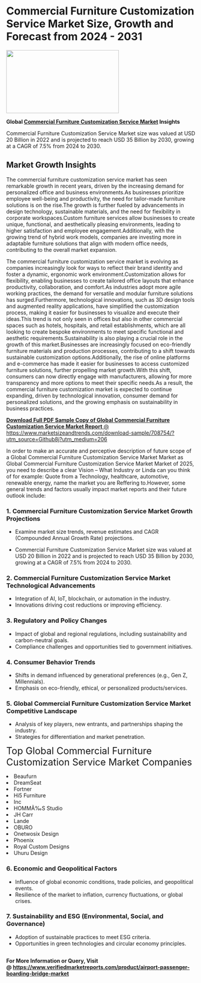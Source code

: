 <H1>Commercial Furniture Customization Service Market Size, Growth and Forecast from 2024 - 2031</H1><img class="aligncenter size-medium wp-image-584254" src="https://thirdeyenews.in/wp-content/uploads/2024/09/Global-Market-Research-300x168.jpeg" alt="" width="300" height="168" /><p><strong>Global&nbsp;<a href="https://www.marketsizeandtrends.com/download-sample/708754/?utm_source=Github8j?utm_medium=206">Commercial Furniture Customization Service Market</a> Insights</strong></p><p>Commercial Furniture Customization Service Market size was valued at USD 20 Billion in 2022 and is projected to reach USD 35 Billion by 2030, growing at a CAGR of 7.5% from 2024 to 2030.</p><p><h2>Market Growth Insights</h2> <p>The commercial furniture customization service market has seen remarkable growth in recent years, driven by the increasing demand for personalized office and business environments.As businesses prioritize employee well-being and productivity, the need for tailor-made furniture solutions is on the rise.The growth is further fueled by advancements in design technology, sustainable materials, and the need for flexibility in corporate workspaces.Custom furniture services allow businesses to create unique, functional, and aesthetically pleasing environments, leading to higher satisfaction and employee engagement.Additionally, with the growing trend of hybrid work models, companies are investing more in adaptable furniture solutions that align with modern office needs, contributing to the overall market expansion.</p> <p><a href="#"></a></p> <p>The commercial furniture customization service market is evolving as companies increasingly look for ways to reflect their brand identity and foster a dynamic, ergonomic work environment.Customization allows for flexibility, enabling businesses to create tailored office layouts that enhance productivity, collaboration, and comfort.As industries adopt more agile working practices, the demand for versatile and modular furniture solutions has surged.Furthermore, technological innovations, such as 3D design tools and augmented reality applications, have simplified the customization process, making it easier for businesses to visualize and execute their ideas.This trend is not only seen in offices but also in other commercial spaces such as hotels, hospitals, and retail establishments, which are all looking to create bespoke environments to meet specific functional and aesthetic requirements.Sustainability is also playing a crucial role in the growth of this market.Businesses are increasingly focused on eco-friendly furniture materials and production processes, contributing to a shift towards sustainable customization options.Additionally, the rise of online platforms and e-commerce has made it easier for businesses to access customized furniture solutions, further propelling market growth.With this shift, consumers can now directly engage with manufacturers, allowing for more transparency and more options to meet their specific needs.As a result, the commercial furniture customization market is expected to continue expanding, driven by technological innovation, consumer demand for personalized solutions, and the growing emphasis on sustainability in business practices.</p> <p><a href="#"></p><p><span class=""><strong>Download Full PDF Sample Copy of Global Commercial Furniture Customization Service Market Report</strong> @ <a href="https://www.marketsizeandtrends.com/download-sample/708754/?utm_source=Github8j?utm_medium=206" target="_blank">https://www.marketsizeandtrends.com/download-sample/708754/?utm_source=Github8j?utm_medium=206</a></span></p><p>In order to make an accurate and perceptive description of future scope of a Global&nbsp;Commercial Furniture Customization Service Market Market as Global&nbsp;Commercial Furniture Customization Service Market Market of 2025, you need to describe a clear Vision &ndash; What Industry or Linda can you think of for example: Quote from a Technology, healthcare, automotive, renewable energy, name the market you are Reffering to.However, some general trends and factors usually impact market reports and their future outlook include:</p><h3>1.&nbsp;<strong>Commercial Furniture Customization Service Market Growth Projections</strong></h3><ul><li>Examine market size trends, revenue estimates and CAGR (Compounded Annual Growth Rate) projections.</li><li><p>Commercial Furniture Customization Service Market size was valued at USD 20 Billion in 2022 and is projected to reach USD 35 Billion by 2030, growing at a CAGR of 7.5% from 2024 to 2030.</p></li></ul><h3>2.&nbsp;<strong>Commercial Furniture Customization Service Market Technological Advancements</strong></h3><ul><li>Integration of AI, IoT, blockchain, or automation in the industry.</li><li>Innovations driving cost reductions or improving efficiency.</li></ul><h3>3.&nbsp;<strong>Regulatory and Policy Changes</strong></h3><ul><li>Impact of global and regional regulations, including sustainability and carbon-neutral goals.</li><li>Compliance challenges and opportunities tied to government initiatives.</li></ul><h3>4.&nbsp;<strong>Consumer Behavior Trends</strong></h3><ul><li>Shifts in demand influenced by generational preferences (e.g., Gen Z, Millennials).</li><li>Emphasis on eco-friendly, ethical, or personalized products/services.</li></ul><h3>5.&nbsp;<strong>Global Commercial Furniture Customization Service Market Competitive Landscape</strong></h3><ul><li>Analysis of key players, new entrants, and partnerships shaping the industry.</li><li>Strategies for differentiation and market penetration.</li></ul><p data-pm-slice="1 1 []"><span style="color: inherit; font-family: inherit; font-size: 25px;">Top Global Commercial Furniture Customization Service Market Companies</span></p><div class="" data-test-id=""><p><li>Beaufurn</li><li> DreamSeat</li><li> Fortner</li><li> Hi5 Furniture</li><li> Inc</li><li> HOMMÃ‰S Studio</li><li> JH Carr</li><li> Lande</li><li> OBURO</li><li> Onetwosix Design</li><li> Phoenix</li><li> Royal Custom Designs</li><li> Uhuru Design</li></p></div><h3>6.&nbsp;<strong>Economic and Geopolitical Factors</strong></h3><ul><li>Influence of global economic conditions, trade policies, and geopolitical events.</li><li>Resilience of the market to inflation, currency fluctuations, or global crises.</li></ul><h3>7.&nbsp;<strong>Sustainability and ESG (Environmental, Social, and Governance)</strong></h3><ul><li>Adoption of sustainable practices to meet ESG criteria.</li><li>Opportunities in green technologies and circular economy principles.</li></ul><h2><strong style="font-size: 14px;">For More Information or Query, Visit @&nbsp;</strong><a style="background-color: #ffffff; font-size: 14px;" href="https://www.marketsizeandtrends.com/report/commercial-furniture-customization-service-market/" target="_blank">https://www.verifiedmarketreports.com/product/airport-passenger-boarding-bridge-market</a></h2>